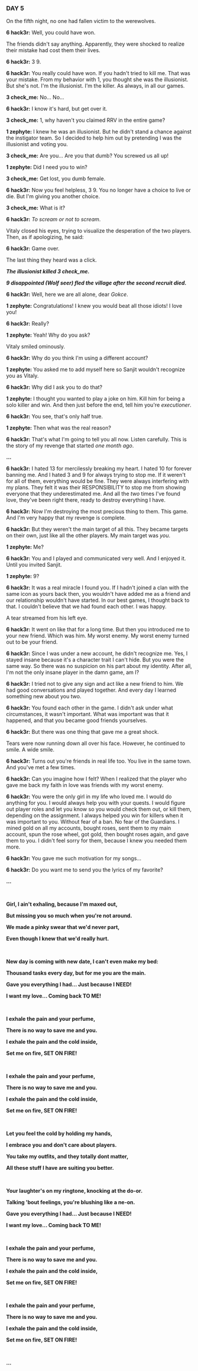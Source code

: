 ### DAY 5

On the fifth night, no one had fallen victim to the werewolves.

**6 hack3r:** Well, you could have won.

The friends didn't say anything. Apparently, they were shocked to realize their mistake had cost them their lives.

**6 hack3r:** 3 9.

**6 hack3r:** You really could have won. If you hadn't tried to kill me. That was your mistake. From my behavior with 1, you thought she was the illusionist. But she's not. I'm the illusionist. I'm the killer. As always, in all our games.

**3 check_me:** No... No...

**6 hack3r:** I know it's hard, but get over it.

**3 check_me:** 1, why haven't you claimed RRV in the entire game?

**1 zephyte:** I knew he was an illusionist. But he didn't stand a chance against the instigator team. So I decided to help him out by pretending I was the illusionist and voting you.

**3 check_me:** Are you... Are you that dumb? You screwed us all up!

**1 zephyte:** Did I need you to win?

**3 check_me:** Get lost, you dumb female.

**6 hack3r:** Now you feel helpless, 3 9. You no longer have a choice to live or die. But I'm giving you another choice.

**3 check_me:** What is it?

**6 hack3r:** *To scream or not to scream*.

Vitaly closed his eyes, trying to visualize the desperation of the two players. Then, as if apologizing, he said:

**6 hack3r:** Game over.

The last thing they heard was a click.

***The illusionist killed 3 check_me.***

***9 disappointed (Wolf seer) fled the village after the second recruit died.***

**6 hack3r:** Well, here we are all alone, dear *Gokce*.

**1 zephyte:** Congratulations! I knew you would beat all those idiots! I love you!

**6 hack3r:** Really?

**1 zephyte:** Yeah! Why do you ask?

Vitaly smiled ominously.

**6 hack3r:** Why do you think I'm using a different account?

**1 zephyte:** You asked me to add myself here so Sanjit wouldn't recognize you as Vitaly.

**6 hack3r:** Why did I ask you to do that?

**1 zephyte:** I thought you wanted to play a joke on him. Kill him for being a solo killer and win. And then just before the end, tell him you're *executioner*.

**6 hack3r:** You see, that's only half true.

**1 zephyte:** Then what was the real reason?

**6 hack3r:** That's what I'm going to tell you all now. Listen carefully. This is the story of my revenge that started *one month ago*.

**...**

**6 hack3r:** I hated 13 for mercilessly breaking my heart. I hated 10 for forever banning me. And I hated 3 and 9 for always trying to stop me. If it weren't for all of them, everything would be fine. They were always interfering with my plans. They felt it was their RESPONSIBILITY to stop me from showing everyone that they underestimated me. And all the *two* times I've found love, they've been right there, ready to destroy everything I have.

**6 hack3r:** Now I'm destroying the most precious thing to them. This game. And I'm very happy that my revenge is complete.

**6 hack3r:** But they weren't the main target of all this. They became targets on their own, just like all the other players. My main target was *you*.

**1 zephyte:** Me?

**6 hack3r:** You and I played and communicated very well. And I enjoyed it. Until you invited Sanjit.

**1 zephyte:** 9?

**6 hack3r:** It was a real miracle I found you. If I hadn't joined a clan with the same icon as yours back then, you wouldn't have added me as a friend and our relationship wouldn't have started. In our best games, I thought back to that. I couldn't believe that we had found each other. I was happy.

A tear streamed from his left eye.

**6 hack3r:** It went on like that for a long time. But then you introduced me to your new friend. Which was him. My worst enemy. My worst enemy turned out to be your friend.

**6 hack3r:** Since I was under a new account, he didn't recognize me. Yes, I stayed insane because it's a character trait I can't hide. But you were the same way. So there was no suspicion on his part about my identity. After all, I'm not the only insane player in the damn game, am I?

**6 hack3r:** I tried not to give any sign and act like a new friend to him. We had good conversations and played together. And every day I learned something new about you two.

**6 hack3r:** You found each other in the game. I didn't ask under what circumstances, it wasn't important. What was important was that it happened, and that you became good friends yourselves.

**6 hack3r:** But there was one thing that gave me a great shock.

Tears were now running down all over his face. However, he continued to smile. A wide smile.

**6 hack3r:** Turns out you're friends in real life too. You live in the same town. And you've met a few times.

**6 hack3r:** Can you imagine how I felt? When I realized that the player who gave me back my faith in love was friends with my worst enemy.

**6 hack3r:** You were the only girl in my life who loved me. I would do anything for you. I would always help you with your quests. I would figure out player roles and let you know so you would check them out, or kill them, depending on the assignment. I always helped you win for killers when it was important to you. Without fear of a ban. No fear of the Guardians. I mined gold on all my accounts, bought roses, sent them to my main account, spun the rose wheel, got gold, then bought roses again, and gave them to you. I didn't feel sorry for them, because I knew you needed them more.

**6 hack3r:** You gave me such motivation for my songs...

**6 hack3r:** Do you want me to send you the lyrics of my favorite?

**...**

<br>

**Girl, I ain't exhaling, because I'm maxed out,**

**But missing you so much when you're not around.**

**We made a pinky swear that we'd never part,**

**Even though I knew that we'd really hurt.**

<br>

**New day is coming with new date, I can't even make my bed:**

**Thousand tasks every day, but for me you are the main.**

**Gave you everything I had... Just because I NEED!**

**I want my love... Coming back TO ME!**

<br>

**I exhale the pain and your perfume,**

**There is no way to save me and you.**

**I exhale the pain and the cold inside,**

**Set me on fire, SET ON FIRE!**

<br>

**I exhale the pain and your perfume,**

**There is no way to save me and you.**

**I exhale the pain and the cold inside,**

**Set me on fire, SET ON FIRE!**

<br>

**Let you feel the cold by holding my hands,**

**I embrace you and don't care about players.**

**You take my outfits, and they totally dont matter,**

**All these stuff I have are suiting you better.**

<br>

**Your laughter's on my ringtone, knocking at the do-or.**

**Talking 'bout feelings, you're blushing like a ne-on.**

**Gave you everything I had... Just because I NEED!**

**I want my love... Coming back TO ME!**

<br>

**I exhale the pain and your perfume,**

**There is no way to save me and you.**

**I exhale the pain and the cold inside,**

**Set me on fire, SET ON FIRE!**

<br>

**I exhale the pain and your perfume,**

**There is no way to save me and you.**

**I exhale the pain and the cold inside,**

**Set me on fire, SET ON FIRE!**

<br>

**...**

<div class="player-wrapper" style="margin-bottom: 50px;">
	<div class="player-btn">
	  <div class="player-btn-particles">
	    <div class="player-btn-particle player-btn-particle--one"></div>
	    <div class="player-btn-particle player-btn-particle--second"></div>
	    <div class="player-btn-particle player-btn-particle--third"></div>
	    <div class="player-btn-particle player-btn-particle--fourth"></div>
	  </div>
	  <svg xmlns="http://www.w3.org/2000/svg" viewBox="0 0 200 200" class="player-btn-icon">
	    <path class="svg-play" fill="transparent" d="M90 50 L30 15 L30 160 L170 100 L130 75"/>
	  </svg>
	</div>
    <svg class="svg-hidden" xmlns="http://www.w3.org/2000/svg" version="1.1">
      <defs>
        <filter id="fancy-goo">
          <feGaussianBlur in="SourceGraphic" stdDeviation="10" result="blur" />
          <feColorMatrix in="blur" mode="matrix" values="1 0 0 0 0  0 1 0 0 0  0 0 1 0 0  0 0 0 19 -9" result="goo" />
          <feComposite in="SourceGraphic" in2="goo" operator="atop"/>
        </filter>
      </defs>
    </svg>
</div>

**1 zephyte:** Omg...

**6 hack3r:** I loved you, but this happened. And then I decided to get revenge on all of you.

**6 hack3r:** I created a whole farm of game-ruining bots. They automatically log into the game and break a whole bunch of rules. They send insulting messages, spam, flood, use their abilities randomly, give false information, pretend to be members of the other team, scam for roses. And flee when they need to.

**6 hack3r:** You said you came up with a plan to stop me. But you couldn't do it. What's more, you led me to believe it wasn't me. Believed that I wanted to help this worthless game. While I wish for its end more than anything else in the world.

**6 hack3r:** You said you planned this game. But I planned it. I planned the whole thing. Just like in the good old days. Remember?

**6 hack3r:** You said you had two goals in this game: stop me and defeat me. Well, you failed on all counts, and you failed miserably.

**6 hack3r:** It is not enough for me to simply defeat you, Gokce, for that will not save me from pain. Nothing will. But I can wipe out what we had in common. If this game disappears, so do we.

**6 hack3r:** Everyone who is watching this game right now, prepare to be defeated. And you, 1, prepare for your death.

**6 hack3r:** How do you want to die? By lynching, or by disguise?

The gong sounded. Without a second's hesitation, the former friends voted each other.

**1 zephyte:** Look what your useless jealousy has done to you, Vitaly.

**6 hack3r:** DO YOU EVEN REALIZE WHO YOU'RE CALLING JEALOUS??? SOMEONE WHO'S NEVER HAD THE SLIGHTEST ATTENTION!!! WHO NO ONE HAS EVER NOTICED!!! WHO DIDN'T KNOW WHAT FRIENDSHIP IS!!! WHO DIDN'T KNOW WHAT LOVE IS!!!

**1 zephyte:** You think this is my fault? How was I supposed to know that the friend I found was your enemy? And what does it even matter to you? Yes, he was my friend, but I loved you. As much as you loved me. You could have told me about it, and we could have decided what to do.

**6 hack3r:** I TOLD YOU WE SHOULDN'T HAVE SECRETS!!! WHO BROKE THAT RULE???

**1 zephyte:** Is that really the only reason you're willing to go along with this?

**6 hack3r:** NOTHING ELSE KEPT ME HERE!!! DON'T YOU GET IT??? THIS IS THE ONLY PLACE WHERE I GET ATTENTION!!! WHERE I CAN BE LOVED!!!

**6 hack3r:** BUT SOMEONE ALWAYS MESSES THINGS UP!!! THERE'S BOUND TO BE SOME DUMB IDIOTS WHO WANT TO TAKE IT AWAY FROM ME!!!

**6 hack3r:** I'M SICK OF IT!!! SO I'M CHANGING MY PRINCIPLE TO THIS: IF I DON'T GET MINE, NO ONE WILL!!!

**6 hack3r:** GAME OVER!!!

**6 hack3r:** AND NOW ANSWER ME THIS QUESTION: HOW DO YOU WANT TO DIE???

**1 zephyte:** Vitaly, can I ask you to do something before my execution?

**6 hack3r:** Sure.

**1 zephyte:** Are you able to check the status of your bots right now?

**6 hack3r:** Yes, I can.

**1 zephyte:** Do it, please.

**6 hack3r:** Right away.

**6 hack3r:** It's impossible... Everything is broken... There are nothing but errors in the consoles... Bots are shutting down one by one... But why...

**1 zephyte:** Restart the game.

Vitaly did as she said. Not believing what he saw, he refreshed the game page on his computer as well.

**6 hack3r:** Everything is in *Turkish*? But that's not enough...

**1 zephyte:** Open the source code of the page.

*F12.*

**6 hack3r:** I did... But there's nothing wrong with it...

**1 zephyte:** Take a closer look.

A couple of seconds, and Vitaly understood everything.

*10...* 

**6 hack3r:** Everything here is wrapped in additional divs...

*9...*

**1 zephyte:** Changing the language made text detection useless. And the extra tags made all the locators wrong. Your bots broke because they referenced non-existent elements.

*8...*

**6 hack3r:** But how do you know all this?

*7...*

*1 zephyte:* Sanjit texted me on Instagram asking me to tell you whatever he says.

*6...*

**1 zephyte:** On the fourth day, they realized that you weren't spreading the idea of spoiling the game, but were using bots. They came to this conclusion by analyzing your character and understanding your most likely activity.

*5...*

**1 zephyte:** They reported this clue to the game developers, who, thanks to it, decided to look at the information of all bad players for patterns. And they noticed that the bot-like accounts were controlled from the same IP address. The same one that controlled yours.

*4...*

**1 zephyte:** All of those accounts, except the one you're running from now, got their bans. By Emi. And she's ready to ban you at the end of this game.

*3...*

**1 zephyte:** I loved you, Vitaly. And as much as I hate to say it...

*2...*

***Player 1 zephyte is the mayor!***

*1...*

**1 zephyte:** GAME OVER.

***The villager killed 6 hack3r (Illusionist).***

**The villagers won.**